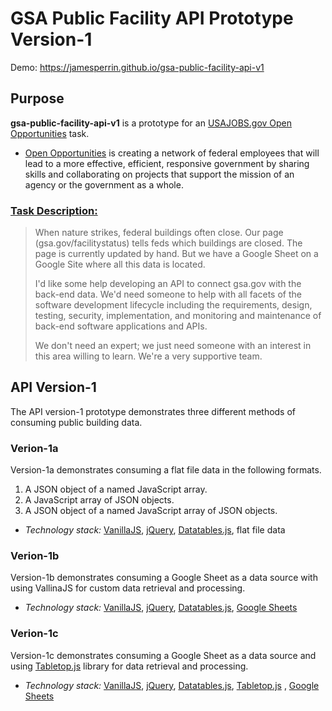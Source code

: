 # **GSA Public Facility API Prototype Version-1**

Demo: https://jamesperrin.github.io/gsa-public-facility-api-v1

## **Purpose**

**gsa-public-facility-api-v1**  is a prototype for an [USAJOBS.gov Open Opportunities](https://openopps.usajobs.gov) task.

* [Open Opportunities](https://openopps.usajobs.gov) is creating a network of federal employees that will lead to a more effective, efficient, responsive government by sharing skills and collaborating on projects that support the mission of an agency or the government as a whole.

### **[Task Description:](https://openopps.usajobs.gov/tasks/708)**

> When nature strikes, federal buildings often close. Our page (gsa.gov/facilitystatus) tells feds which buildings are closed. The page is currently updated by hand. But we have a Google Sheet on a Google Site where all this data is located.
> 
> I'd like some help developing an API to connect gsa.gov with the back-end data. We'd need someone to help with all facets of the software development lifecycle including the requirements, design, testing, security, implementation, and monitoring and maintenance of back-end software applications and APIs.
> 
> We don't need an expert; we just need someone with an interest in this area willing to learn. We're a very supportive team.

## **API Version-1**

The API version-1 prototype demonstrates three different methods of consuming public building data.

### **Verion-1a**

Version-1a demonstrates consuming a flat file data in the following formats.

1. A JSON object of a named JavaScript array.
2. A JavaScript array of JSON objects.
3. A JSON object of a named JavaScript array of JSON objects.

* _Technology stack:_ [VanillaJS](http://vanilla-js.com/), [jQuery](https://jquery.com/), [Datatables.js](https://datatables.net/), flat file data

### **Verion-1b**

Version-1b demonstrates consuming a Google Sheet as a data source with using VallinaJS for custom data retrieval and processing.

* _Technology stack:_ [VanillaJS](http://vanilla-js.com/), [jQuery](https://jquery.com/), [Datatables.js](https://datatables.net/), [Google Sheets](https://www.google.com/sheets/about/)

### **Verion-1c**

Version-1c demonstrates consuming a Google Sheet as a data source and using [Tabletop.js](https://github.com/jsoma/tabletop) library for data retrieval and processing.

* _Technology stack:_ [VanillaJS](http://vanilla-js.com/), [jQuery](https://jquery.com/), [Datatables.js](https://datatables.net/), [Tabletop.js](https://github.com/jsoma/tabletop) , [Google Sheets](https://www.google.com/sheets/about/)
